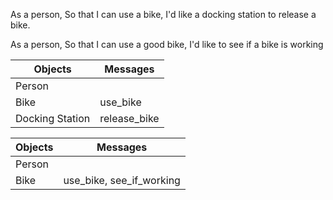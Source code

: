 As a person,
So that I can use a bike,
I'd like a docking station to release a bike.

As a person,
So that I can use a good bike,
I'd like to see if a bike is working

Objects | Messages
------- | --------
Person |
Bike | use_bike
Docking Station | release_bike

Objects | Messages
------- | --------
Person |
Bike | use_bike, see_if_working 
